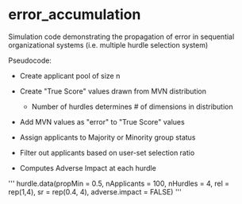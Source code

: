 # error_accumulation
Simulation code demonstrating the propagation of error in sequential organizational systems (i.e. multiple hurdle selection system)

Pseudocode:

* Create applicant pool of size n

* Create "True Score" values drawn from MVN distribution
  * Number of hurdles determines # of dimensions in distribution
  
* Add MVN values as "error" to "True Score" values

* Assign applicants to Majority or Minority group status

* Filter out applicants based on user-set selection ratio

* Computes Adverse Impact at each hurdle

'''
hurdle.data(propMin = 0.5, 
            nApplicants = 100, 
            nHurdles = 4, 
            rel = rep(1,4), 
            sr = rep(0.4, 4), 
            adverse.impact = FALSE)
'''
